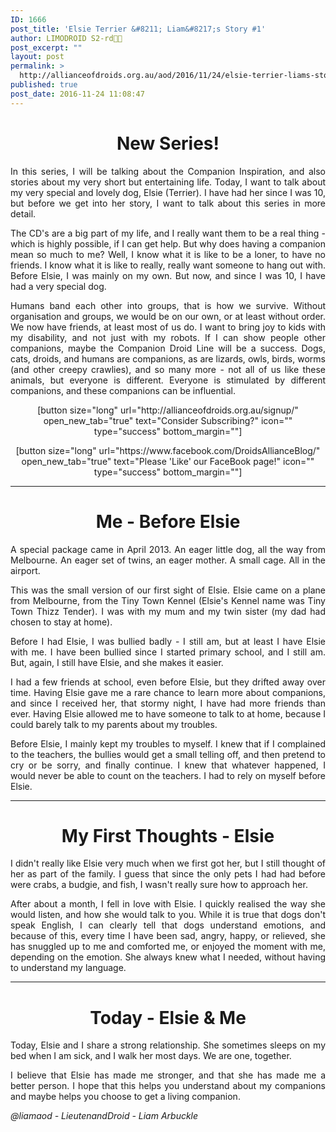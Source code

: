 ```yaml
---
ID: 1666
post_title: 'Elsie Terrier &#8211; Liam&#8217;s Story #1'
author: LIMODROID S2-rd🔭🔬
post_excerpt: ""
layout: post
permalink: >
  http://allianceofdroids.org.au/aod/2016/11/24/elsie-terrier-liams-story-1/
published: true
post_date: 2016-11-24 11:08:47
---
```

<h1 style="text-align: center;">New Series!</h1>
<p style="text-align: justify;">In this series, I will be talking about the Companion Inspiration, and also stories about my very short but entertaining life. Today, I want to talk about my very special and lovely dog, Elsie (Terrier). I have had her since I was 10, but before we get into her story, I want to talk about this series in more detail.</p>
<p style="text-align: justify;">The CD's are a big part of my life, and I really want them to be a real thing - which is highly possible, if I can get help. But why does having a companion mean so much to me? Well, I know what it is like to be a loner, to have no friends. I know what it is like to really, really want someone to hang out with. Before Elsie, I was mainly on my own. But now, and since I was 10, I have had a very special dog.</p>
<p style="text-align: justify;">Humans band each other into groups, that is how we survive. Without organisation and groups, we would be on our own, or at least without order. We now have friends, at least most of us do. I want to bring joy to kids with my disability, and not just with my robots. If I can show people other companions, maybe the Companion Droid Line will be a success. Dogs, cats, droids, and humans are companions, as are lizards, owls, birds, worms (and other creepy crawlies), and so many more - not all of us like these animals, but everyone is different. Everyone is stimulated by different companions, and these companions can be influential.</p>
<p style="text-align: center;">[button size="long" url="http://allianceofdroids.org.au/signup/" open_new_tab="true" text="Consider Subscribing?" icon="" type="success" bottom_margin=""]</p>
<p style="text-align: center;">[button size="long" url="https://www.facebook.com/DroidsAllianceBlog/" open_new_tab="true" text="Please 'Like' our FaceBook page!" icon="" type="success" bottom_margin=""]</p>


<hr />

<h1 style="text-align: center;">Me - Before Elsie</h1>
<p style="text-align: justify;">A special package came in April 2013. An eager little dog, all the way from Melbourne. An eager set of twins, an eager mother. A small cage. All in the airport.</p>
<p style="text-align: justify;">This was the small version of our first sight of Elsie. Elsie came on a plane from Melbourne, from the Tiny Town Kennel (Elsie's Kennel name was Tiny Town Thizz Tender). I was with my mum and my twin sister (my dad had chosen to stay at home).</p>
<p style="text-align: justify;">Before I had Elsie, I was bullied badly - I still am, but at least I have Elsie with me. I have been bullied since I started primary school, and I still am. But, again, I still have Elsie, and she makes it easier.</p>
<p style="text-align: justify;">I had a few friends at school, even before Elsie, but they drifted away over time. Having Elsie gave me a rare chance to learn more about companions, and since I received her, that stormy night, I have had more friends than ever. Having Elsie allowed me to have someone to talk to at home, because I could barely talk to my parents about my troubles.</p>
<p style="text-align: justify;">Before Elsie, I mainly kept my troubles to myself. I knew that if I complained to the teachers, the bullies would get a small telling off, and then pretend to cry or be sorry, and finally continue. I knew that whatever happened, I would never be able to count on the teachers. I had to rely on myself before Elsie.</p>


<hr />

<h1 style="text-align: center;">My First Thoughts - Elsie</h1>
<p style="text-align: justify;">I didn't really like Elsie very much when we first got her, but I still thought of her as part of the family. I guess that since the only pets I had had before were crabs, a budgie, and fish, I wasn't really sure how to approach her.</p>
<p style="text-align: justify;">After about a month, I fell in love with Elsie. I quickly realised the way she would listen, and how she would talk to you. While it is true that dogs don't speak English, I can clearly tell that dogs understand emotions, and because of this, every time I have been sad, angry, happy, or relieved, she has snuggled up to me and comforted me, or enjoyed the moment with me, depending on the emotion. She always knew what I needed, without having to understand my language.</p>


<hr />

<h1 style="text-align: center;">Today - Elsie &amp; Me</h1>
<p style="text-align: justify;">Today, Elsie and I share a strong relationship. She sometimes sleeps on my bed when I am sick, and I walk her most days. We are one, together.</p>
<p style="text-align: justify;">I believe that Elsie has made me stronger, and that she has made me a better person. I hope that this helps you understand about my companions and maybe helps you choose to get a living companion.</p>
<p style="text-align: justify;"><em>@liamaod - LieutenandDroid - Liam Arbuckle</em></p>